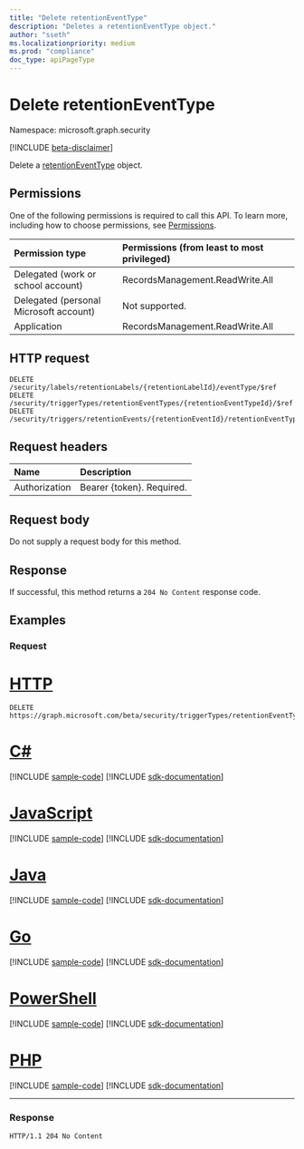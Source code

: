 ```yaml
---
title: "Delete retentionEventType"
description: "Deletes a retentionEventType object."
author: "sseth"
ms.localizationpriority: medium
ms.prod: "compliance"
doc_type: apiPageType
---
```


# Delete retentionEventType
Namespace: microsoft.graph.security

[!INCLUDE [beta-disclaimer](../../includes/beta-disclaimer.md)]

Delete a [retentionEventType](../resources/security-retentioneventtype.md) object.

## Permissions
One of the following permissions is required to call this API. To learn more, including how to choose permissions, see [Permissions](/graph/permissions-reference).

|Permission type|Permissions (from least to most privileged)|
|:---|:---|
|Delegated (work or school account)|RecordsManagement.ReadWrite.All|
|Delegated (personal Microsoft account)|Not supported.|
|Application|RecordsManagement.ReadWrite.All|

## HTTP request

<!-- {
  "blockType": "ignored"
}
-->
``` http
DELETE /security/labels/retentionLabels/{retentionLabelId}/eventType/$ref
DELETE /security/triggerTypes/retentionEventTypes/{retentionEventTypeId}/$ref
DELETE /security/triggers/retentionEvents/{retentionEventId}/retentionEventType/$ref
```

## Request headers
|Name|Description|
|:---|:---|
|Authorization|Bearer {token}. Required.|

## Request body
Do not supply a request body for this method.

## Response

If successful, this method returns a `204 No Content` response code.

## Examples

### Request

# [HTTP](#tab/http)
<!-- {
  "blockType": "request",
  "name": "delete_retentioneventtype"
}
-->
``` http
DELETE https://graph.microsoft.com/beta/security/triggerTypes/retentionEventTypes/{retentionEventTypeId}
```

# [C#](#tab/csharp)
[!INCLUDE [sample-code](../includes/snippets/csharp/delete-retentioneventtype-csharp-snippets.md)]
[!INCLUDE [sdk-documentation](../includes/snippets/snippets-sdk-documentation-link.md)]

# [JavaScript](#tab/javascript)
[!INCLUDE [sample-code](../includes/snippets/javascript/delete-retentioneventtype-javascript-snippets.md)]
[!INCLUDE [sdk-documentation](../includes/snippets/snippets-sdk-documentation-link.md)]

# [Java](#tab/java)
[!INCLUDE [sample-code](../includes/snippets/java/delete-retentioneventtype-java-snippets.md)]
[!INCLUDE [sdk-documentation](../includes/snippets/snippets-sdk-documentation-link.md)]

# [Go](#tab/go)
[!INCLUDE [sample-code](../includes/snippets/go/delete-retentioneventtype-go-snippets.md)]
[!INCLUDE [sdk-documentation](../includes/snippets/snippets-sdk-documentation-link.md)]

# [PowerShell](#tab/powershell)
[!INCLUDE [sample-code](../includes/snippets/powershell/delete-retentioneventtype-powershell-snippets.md)]
[!INCLUDE [sdk-documentation](../includes/snippets/snippets-sdk-documentation-link.md)]

# [PHP](#tab/php)
[!INCLUDE [sample-code](../includes/snippets/php/delete-retentioneventtype-php-snippets.md)]
[!INCLUDE [sdk-documentation](../includes/snippets/snippets-sdk-documentation-link.md)]

---



### Response
>
<!-- {
  "blockType": "response",
  "truncated": true
}
-->
``` http
HTTP/1.1 204 No Content
```


